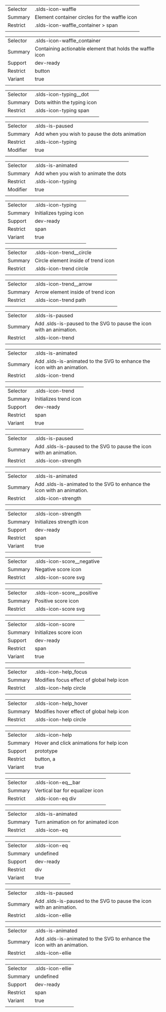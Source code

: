 
|  |  |
|-------|-------|
| Selector | .slds-icon-waffle |
| Summary | Element container circles for the waffle icon |
| Restrict | .slds-icon-waffle_container > span |
|  |  |


|  |  |
|-------|-------|
| Selector | .slds-icon-waffle_container |
| Summary | Containing actionable element that holds the waffle icon |
| Support | dev-ready |
| Restrict | button |
| Variant | true |
|  |  |


|  |  |
|-------|-------|
| Selector | .slds-icon-typing__dot |
| Summary | Dots within the typing icon |
| Restrict | .slds-icon-typing span |
|  |  |


|  |  |
|-------|-------|
| Selector | .slds-is-paused |
| Summary | Add when you wish to pause the dots animation |
| Restrict | .slds-icon-typing |
| Modifier | true |
|  |  |


|  |  |
|-------|-------|
| Selector | .slds-is-animated |
| Summary | Add when you wish to animate the dots |
| Restrict | .slds-icon-typing |
| Modifier | true |
|  |  |


|  |  |
|-------|-------|
| Selector | .slds-icon-typing |
| Summary | Initializes typing icon |
| Support | dev-ready |
| Restrict | span |
| Variant | true |
|  |  |


|  |  |
|-------|-------|
| Selector | .slds-icon-trend__circle |
| Summary | Circle element inside of trend icon |
| Restrict | .slds-icon-trend circle |
|  |  |


|  |  |
|-------|-------|
| Selector | .slds-icon-trend__arrow |
| Summary | Arrow element inside of trend icon |
| Restrict | .slds-icon-trend path |
|  |  |


|  |  |
|-------|-------|
| Selector | .slds-is-paused |
| Summary | Add .slds-is-paused to the SVG to pause the icon with an animation. |
| Restrict | .slds-icon-trend |
|  |  |


|  |  |
|-------|-------|
| Selector | .slds-is-animated |
| Summary | Add .slds-is-animated to the SVG to enhance the icon with an animation. |
| Restrict | .slds-icon-trend |
|  |  |


|  |  |
|-------|-------|
| Selector | .slds-icon-trend |
| Summary | Initializes trend icon |
| Support | dev-ready |
| Restrict | span |
| Variant | true |
|  |  |


|  |  |
|-------|-------|
| Selector | .slds-is-paused |
| Summary | Add .slds-is-paused to the SVG to pause the icon with an animation. |
| Restrict | .slds-icon-strength |
|  |  |


|  |  |
|-------|-------|
| Selector | .slds-is-animated |
| Summary | Add .slds-is-animated to the SVG to enhance the icon with an animation. |
| Restrict | .slds-icon-strength |
|  |  |


|  |  |
|-------|-------|
| Selector | .slds-icon-strength |
| Summary | Initializes strength icon |
| Support | dev-ready |
| Restrict | span |
| Variant | true |
|  |  |


|  |  |
|-------|-------|
| Selector | .slds-icon-score__negative |
| Summary | Negative score icon |
| Restrict | .slds-icon-score svg |
|  |  |


|  |  |
|-------|-------|
| Selector | .slds-icon-score__positive |
| Summary | Positive score icon |
| Restrict | .slds-icon-score svg |
|  |  |


|  |  |
|-------|-------|
| Selector | .slds-icon-score |
| Summary | Initializes score icon |
| Support | dev-ready |
| Restrict | span |
| Variant | true |
|  |  |


|  |  |
|-------|-------|
| Selector | .slds-icon-help_focus |
| Summary | Modifies focus effect of global help icon |
| Restrict | .slds-icon-help circle |
|  |  |


|  |  |
|-------|-------|
| Selector | .slds-icon-help_hover |
| Summary | Modifies hover effect of global help icon |
| Restrict | .slds-icon-help circle |
|  |  |


|  |  |
|-------|-------|
| Selector | .slds-icon-help |
| Summary | Hover and click animations for help icon |
| Support | prototype |
| Restrict | button, a |
| Variant | true |
|  |  |


|  |  |
|-------|-------|
| Selector | .slds-icon-eq__bar |
| Summary | Vertical bar for equalizer icon |
| Restrict | .slds-icon-eq div |
|  |  |


|  |  |
|-------|-------|
| Selector | .slds-is-animated |
| Summary | Turn animation on for animated icon |
| Restrict | .slds-icon-eq |
|  |  |


|  |  |
|-------|-------|
| Selector | .slds-icon-eq |
| Summary | undefined |
| Support | dev-ready |
| Restrict | div |
| Variant | true |
|  |  |


|  |  |
|-------|-------|
| Selector | .slds-is-paused |
| Summary | Add .slds-is-paused to the SVG to pause the icon with an animation. |
| Restrict | .slds-icon-ellie |
|  |  |


|  |  |
|-------|-------|
| Selector | .slds-is-animated |
| Summary | Add .slds-is-animated to the SVG to enhance the icon with an animation. |
| Restrict | .slds-icon-ellie |
|  |  |


|  |  |
|-------|-------|
| Selector | .slds-icon-ellie |
| Summary | undefined |
| Support | dev-ready |
| Restrict | span |
| Variant | true |
|  |  |

